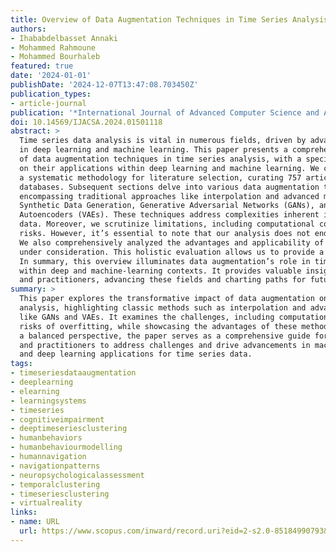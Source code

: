```yaml
---
title: Overview of Data Augmentation Techniques in Time Series Analysis
authors:
- Ihababdelbasset Annaki
- Mohammed Rahmoune
- Mohammed Bourhaleb
featured: true
date: '2024-01-01'
publishDate: '2024-12-07T13:47:08.703450Z'
publication_types:
- article-journal
publication: '*International Journal of Advanced Computer Science and Applications*'
doi: 10.14569/IJACSA.2024.01501118
abstract: >
  Time series data analysis is vital in numerous fields, driven by advancements
  in deep learning and machine learning. This paper presents a comprehensive overview
  of data augmentation techniques in time series analysis, with a specific focus
  on their applications within deep learning and machine learning. We commence with
  a systematic methodology for literature selection, curating 757 articles from prominent
  databases. Subsequent sections delve into various data augmentation techniques,
  encompassing traditional approaches like interpolation and advanced methods like
  Synthetic Data Generation, Generative Adversarial Networks (GANs), and Variational
  Autoencoders (VAEs). These techniques address complexities inherent in time series
  data. Moreover, we scrutinize limitations, including computational costs and overfitting
  risks. However, it’s essential to note that our analysis does not end with limitations.
  We also comprehensively analyzed the advantages and applicability of the techniques
  under consideration. This holistic evaluation allows us to provide a balanced perspective.
  In summary, this overview illuminates data augmentation’s role in time series analysis
  within deep and machine-learning contexts. It provides valuable insights for researchers
  and practitioners, advancing these fields and charting paths for future exploration.
summary: >
  This paper explores the transformative impact of data augmentation on time series
  analysis, highlighting classic methods such as interpolation and advanced techniques
  like GANs and VAEs. It examines the challenges, including computational costs and
  risks of overfitting, while showcasing the advantages of these methods. Offering
  a balanced perspective, the paper serves as a comprehensive guide for researchers
  and practitioners to address challenges and drive advancements in machine learning
  and deep learning applications for time series data.
tags:
- timeseriesdataaugmentation
- deeplearning
- elearning
- learningsystems
- timeseries
- cognitiveimpairment
- deeptimeseriesclustering
- humanbehaviors
- humanbehaviourmodelling
- humannavigation
- navigationpatterns
- neuropsychologicalassessment
- temporalclustering
- timeseriesclustering
- virtualreality
links:
- name: URL
  url: https://www.scopus.com/inward/record.uri?eid=2-s2.0-85184990793&doi=10.14569%2fIJACSA.2024.01501118&partnerID=40&md5=d5762b436edb0dcc8bc4c6429bc9435a
---
```

